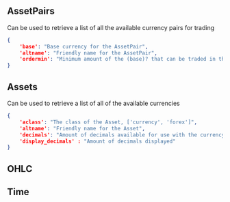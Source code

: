 

## AssetPairs

Can be used to retrieve a list of all the available currency pairs for trading

```json
{
	'base': "Base currency for the AssetPair",
	'altname': "Friendly name for the AssetPair",
	'ordermin': "Minimum amount of the (base)? that can be traded in the pair"
}
```

## Assets

Can be used to retrieve a list of all of the available currencies

```json
{ 
	'aclass': "The class of the Asset, ['currency', 'forex']",
	'altname': "Friendly name for the Asset",
	'decimals': "Amount of decimals available for use with the currency ?"
	'display_decimals' : "Amount of decimals displayed"
}
```

## OHLC

## Time

